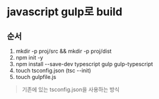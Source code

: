 javascript gulp로 build
=======================

## 순서
1. mkdir -p proj/src && mkdir -p proj/dist
2. npm init -y
3. npm install --save-dev typescript gulp gulp-typescript
4. touch tsconfig.json  (tsc --init)
5. touch gulpfile.js

> 기존에 있는 tsconfig.json을 사용하는 방식
